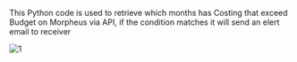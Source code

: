 This Python code is used to retrieve which months has Costing that exceed Budget on Morpheus via API, if the condition matches it will send an elert email to receiver

![1](https://github.com/tzquocuong918/Morpheus-Alert-Mail/assets/72614483/94c631d9-7e99-44a1-93b2-f414b2480300)
